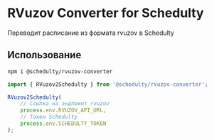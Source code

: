 # RVuzov Converter for Schedulty

Переводит расписание из формата rvuzov в Schedulty

## Использование

```bash
npm i @schedulty/rvuzov-converter
```

```typescript
import { RVuzov2Schedulty } from '@schedulty/rvuzov-converter';

RVuzov2Schedulty(
    // Ссылка на эндпоинт rvuzov
    process.env.RVUZOV_API_URL,
    // Токен Schedulty
    process.env.SCHEDULTY_TOKEN
);
```